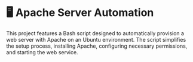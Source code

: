 # 🖥️  Apache Server Automation
This project features a Bash script designed to automatically provision a web server with Apache on an Ubuntu environment. The script simplifies the setup process, installing Apache, configuring necessary permissions, and starting the web service.
